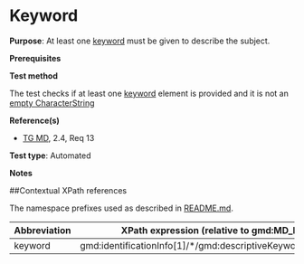 # Keyword

**Purpose**: At least one [keyword](#keyword) must be given to describe the subject.

**Prerequisites**

**Test method**

The test checks if at least one [keyword](#keyword) element is provided and it is not an [empty CharacterString](./README#emptychar)

**Reference(s)**	 

* [TG MD](./README#ref_TG_MD), 2.4, Req 13

**Test type**: Automated

**Notes**

##Contextual XPath references

The namespace prefixes used as described in [README.md](./README#namespaces).

Abbreviation                                   |  XPath expression (relative to gmd:MD_Metadata)
-----------------------------------------------| -------------------------------------------------------------------------
<a name="keyword"></a> keyword  | gmd:identificationInfo[1]/\*/gmd:descriptiveKeywords/\*/gmd:keyword
